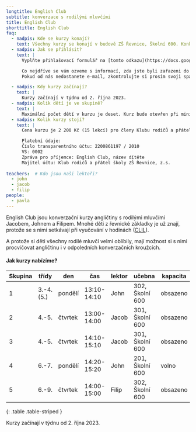 ```yaml
---
longtitle: English Club
subtitle: konverzace s rodilými mluvčími
title: English Club
shorttitle: English Club
faq:
  - nadpis: Kde se kurzy konají? 
    text: Všechny kurzy se konají v budově ZŠ Řevnice, Školní 600. Konkrétní učebnu upřesníme před zahájením kurzů. 
  - nadpis: Jak se přihlásit?
    text: |
      Vyplňte přihlašovací formulář na [tomto odkazu](https://docs.google.com/forms/d/e/1FAIpQLSf-OhP-dppwu9H5PUFCWZi-1vV_w6bobsuwd7ZWFag9iGCjzQ/viewform?usp=pp_url).

      Co nejdříve se vám ozveme s informací, zda jste byli zařazeni do kurzu (maximální počet dětí v kurzu je deset).  
      Pokud od nás nedostanete e-mail, zkontrolujte si prosím svoji spamovou schránku. 

  - nadpis: Kdy kurzy začínají?
    text: |
      Kurzy začínají v týdnu od 2. října 2023.
  - nadpis: Kolik dětí je ve skupině? 
    text: |
      Maximální počet dětí v kurzu je deset. Kurz bude otevřen při minimálním počtu šesti dětí. 
  - nadpis: Kolik kurzy stojí? 
    text: |
      Cena kurzu je 2 200 Kč (15 lekcí) pro členy Klubu rodičů a přátel školy ZŠ Řevnice, 2 500 Kč pro nečleny.

      Platební údaje:  
      Číslo transparentního účtu: 2200861197 / 2010  
      VS: 0002  
      Zpráva pro příjemce: English Club, název dítěte  
      Majitel účtu: Klub rodičů a přátel školy ZŠ Řevnice, z.s.
      
teachers:  # Kdo jsou naši lektoři?
  - john
  - jacob
  - filip
people:
  - pavla
---
```

English Club jsou konverzační kurzy angličtiny s rodilými mluvčími Jacobem, Johnem a Filipem.  Mnohé děti z řevnické základky je už znají, protože se s nimi setkávají při vyučování v hodinách ([CLIL](/aktivity/clil)).

A protože si děti všechny rodilé mluvčí velmi oblíbily, mají možnost si s nimi procvičovat angličtinu i v odpoledních konverzačních kroužcích. 

#### Jak kurzy nabízíme?

| Skupina | třídy      | den     | čas          | lektor | učebna          | kapacita |
|---------|------------|---------|--------------|--------|-----------------|----------|
| 1       | 3.-4. (5.) | pondělí | 13:10-14:10  | John	 | 302, Školní 600 | obsazeno |
| 2       | 4.-5.      | čtvrtek | 13:00-14:00  | Jacob	 | 301, Školní 600 | obsazeno |
| 3       | 4.-5.      | čtvrtek | 14:10-15:10  | Jacob  | 301, Školní 600 | obsazeno |
| 4       | 6.-7.      | pondělí | 14:20-15:20  | John   | 201, Školní 600 | volno    |
| 5       | 6.-9.      | čtvrtek | 14:00-15:00  | Filip	 | 302, Školní 600 | obsazeno |
{: .table .table-striped }

Kurzy začínají v týdnu od 2. října 2023.
 
